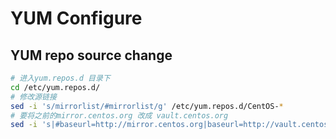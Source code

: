 # YUM Configure

## YUM repo source change
```bash
# 进入yum.repos.d 目录下
cd /etc/yum.repos.d/
# 修改源链接
sed -i 's/mirrorlist/#mirrorlist/g' /etc/yum.repos.d/CentOS-*
# 要将之前的mirror.centos.org 改成 vault.centos.org
sed -i 's|#baseurl=http://mirror.centos.org|baseurl=http://vault.centos.org|g' /etc/yum.repos.d/CentOS-*
```